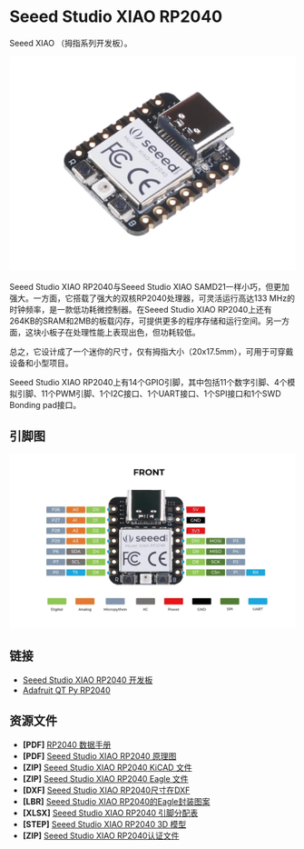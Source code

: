 # Seeed Studio XIAO RP2040

Seeed XIAO （拇指系列开发板）。

![](seeed-studio-xiao-rp2040.webp)

Seeed Studio XIAO RP2040与Seeed Studio XIAO SAMD21一样小巧，但更加强大。一方面，它搭载了强大的双核RP2040处理器，可灵活运行高达133 MHz的时钟频率，是一款低功耗微控制器。在Seeed Studio XIAO RP2040上还有264KB的SRAM和2MB的板载闪存，可提供更多的程序存储和运行空间。另一方面，这块小板子在处理性能上表现出色，但功耗较低。

总之，它设计成了一个迷你的尺寸，仅有拇指大小（20x17.5mm），可用于可穿戴设备和小型项目。

Seeed Studio XIAO RP2040上有14个GPIO引脚，其中包括11个数字引脚、4个模拟引脚、11个PWM引脚、1个I2C接口、1个UART接口、1个SPI接口和1个SWD Bonding pad接口。

## 引脚图

![](seeed-studio-xiao-rp2040-pinout.webp)

## 链接

- [Seeed Studio XIAO RP2040 开发板](https://wiki.seeedstudio.com/cn/XIAO-RP2040/)
- [Adafruit QT Py RP2040](https://learn.adafruit.com/adafruit-qt-py-2040/overview)

## 资源文件

- **\[PDF\]** [RP2040 数据手册](https://files.seeedstudio.com/wiki/XIAO-RP2040/res/rp2040_datasheet.pdf)
- **\[PDF\]** [Seeed Studio XIAO RP2040 原理图](https://files.seeedstudio.com/wiki/XIAO-RP2040/res/Seeed-Studio-XIAO-RP2040-v1.3.pdf)
- **\[ZIP\]** [Seeed Studio XIAO RP2040 KiCAD 文件](https://files.seeedstudio.com/wiki/XIAO-RP2040/res/Seeeduino-xiao-rp2040-KiCAD-Library.zip)
- **\[ZIP\]** [Seeed Studio XIAO RP2040 Eagle 文件](https://files.seeedstudio.com/wiki/XIAO-RP2040/res/XIAO_RP2040_v1.22_SCH&PCB.zip)
- **\[DXF\]** [Seeed Studio XIAO RP2040尺寸在DXF](https://files.seeedstudio.com/wiki/XIAO-RP2040/res/XIAO-RP2040-DXF.zip)
- **\[LBR\]** [Seeed Studio XIAO RP2040的Eagle封装图案](https://files.seeedstudio.com/wiki/XIAO-RP2040/res/Seeed-Studio-XIAO-RP2040-footprint-eagle.lbr)
- **\[XLSX\]** [Seeed Studio XIAO RP2040 引脚分配表](https://files.seeedstudio.com/wiki/XIAO-RP2040/res/XIAO-RP2040-pinout_sheet.xlsx)
- **\[STEP\]** [Seeed Studio XIAO RP2040 3D 模型](https://files.seeedstudio.com/wiki/XIAO-RP2040/res/seeed-studio-xiao-rp2040-3d-model.zip)
- **\[ZIP\]** [Seeed Studio XIAO RP2040认证文件](https://files.seeedstudio.com/wiki/XIAO-RP2040/res/XIAO-RP2040-Certification.zip)
